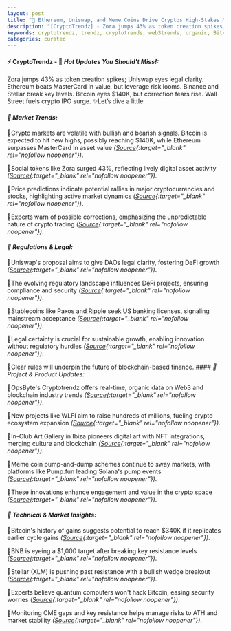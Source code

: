 ```yaml
---
layout: post
title: "🌌 Ethereum, Uniswap, and Meme Coins Drive Cryptos High-Stakes Momentum"
description: "[CryptoTrendz] - Zora jumps 43% as token creation spikes; Uniswap eyes legal clarity. Ethereum beats MasterCard in value, but leverage risk looms. Binance and Stellar break key levels. Bitcoin eyes $140K, but correction fears rise. Wall Street fuels crypto IPO surge."
keywords: cryptotrendz, trendz, cryptotrends, web3trends, organic, Bitcoin, Token, Banking, Network, crypto, USDt, BTC, Quantum
categories: curated
---
```


#### ⚡ CryptoTrendz - 📌 *Hot Updates You Should't Miss!:*

Zora jumps 43% as token creation spikes; Uniswap eyes legal clarity. Ethereum beats MasterCard in value, but leverage risk looms. Binance and Stellar break key levels. Bitcoin eyes $140K, but correction fears rise. Wall Street fuels crypto IPO surge. ✨Let’s dive a little:


#### *🔖  Market Trends:*  

🔹Crypto markets are volatile with bullish and bearish signals. Bitcoin is expected to hit new highs, possibly reaching $140K, while Ethereum surpasses MasterCard in asset value *([Source](https://s.avyag.com/dfqd){:target="_blank" rel="nofollow noopener"})*.  

🔹Social tokens like Zora surged 43%, reflecting lively digital asset activity *([Source](https://s.avyag.com/gxvr){:target="_blank" rel="nofollow noopener"})*.  

🔹Price predictions indicate potential rallies in major cryptocurrencies and stocks, highlighting active market dynamics *([Source](https://s.avyag.com/j6hk){:target="_blank" rel="nofollow noopener"})*.  

🔹Experts warn of possible corrections, emphasizing the unpredictable nature of crypto trading *([Source](https://s.avyag.com/e5xe){:target="_blank" rel="nofollow noopener"})*.  

#### *🔖  Regulations & Legal:*  

🔹Uniswap's proposal aims to give DAOs legal clarity, fostering DeFi growth *([Source](https://s.avyag.com/yy78){:target="_blank" rel="nofollow noopener"})*.  

🔹The evolving regulatory landscape influences DeFi projects, ensuring compliance and security *([Source](https://s.avyag.com/xbig){:target="_blank" rel="nofollow noopener"})*.  

🔹Stablecoins like Paxos and Ripple seek US banking licenses, signaling mainstream acceptance *([Source](https://s.avyag.com/xbig){:target="_blank" rel="nofollow noopener"})*.  

🔹Legal certainty is crucial for sustainable growth, enabling innovation without regulatory hurdles *([Source](https://s.avyag.com/yy78){:target="_blank" rel="nofollow noopener"})*.  

🔹Clear rules will underpin the future of blockchain-based finance. #### *🔖  Project & Product Updates:*  

🔹OpsByte's Cryptotrendz offers real-time, organic data on Web3 and blockchain industry trends *([Source](https://s.avyag.com/3l01){:target="_blank" rel="nofollow noopener"})*.  

🔹New projects like WLFI aim to raise hundreds of millions, fueling crypto ecosystem expansion *([Source](https://s.avyag.com/3uxs){:target="_blank" rel="nofollow noopener"})*.  

🔹In-Club Art Gallery in Ibiza pioneers digital art with NFT integrations, merging culture and blockchain *([Source](https://s.avyag.com/84gy){:target="_blank" rel="nofollow noopener"})*.  

🔹Meme coin pump-and-dump schemes continue to sway markets, with platforms like Pump.fun leading Solana's pump events *([Source](https://s.avyag.com/172i){:target="_blank" rel="nofollow noopener"})*.  

🔹These innovations enhance engagement and value in the crypto space *([Source](https://s.avyag.com/ne1y){:target="_blank" rel="nofollow noopener"})*.  

#### *🔖  Technical & Market Insights:*  

🔹Bitcoin's history of gains suggests potential to reach $340K if it replicates earlier cycle gains *([Source](https://s.avyag.com/2rf8){:target="_blank" rel="nofollow noopener"})*.  

🔹BNB is eyeing a $1,000 target after breaking key resistance levels *([Source](https://s.avyag.com/lnxi){:target="_blank" rel="nofollow noopener"})*.  

🔹Stellar (XLM) is pushing past resistance with a bullish wedge breakout *([Source](https://s.avyag.com/ums3){:target="_blank" rel="nofollow noopener"})*.  

🔹Experts believe quantum computers won't hack Bitcoin, easing security worries *([Source](https://s.avyag.com/tzw4){:target="_blank" rel="nofollow noopener"})*.  

🔹Monitoring CME gaps and key resistance helps manage risks to ATH and market stability *([Source](https://s.avyag.com/183q){:target="_blank" rel="nofollow noopener"})*.
